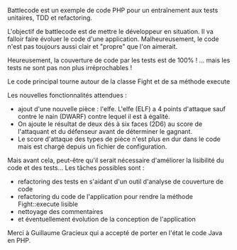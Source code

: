 Battlecode est un exemple de code PHP pour un entraînement aux tests unitaires, TDD et refactoring.

L'objectif de battlecode est de mettre le développeur en situation. Il va falloir faire évoluer le code d'une application. Malheureusement, le code n'est pas toujours aussi clair et "propre" que l'on aimerait. 

Heureusement, la couverture de code par les tests est de 100% ! ... mais les tests ne sont pas non plus irréprochables !

Le code principal tourne autour de la classe Fight et de sa méthode execute

Les nouvelles fonctionnalités attendues :

* ajout d'une nouvelle pièce : l'elfe. L'elfe (ELF) a 4 points d'attaque sauf contre le nain (DWARF) contre lequel il est à égalité.
* On ajoute le résultat de deux dés à six faces (2D6) au score de l'attaquant et du défenseur avant de déterminer le gagnant.
* Le score d'attaque des types de pièce n'est plus en dur dans le code mais est chargé depuis un fichier de configuration.

Mais avant cela, peut-être qu'il serait nécessaire d'améliorer la lisibilité du code et des tests... Les tâches possibles sont :

* refactoring des tests en s'aidant d'un outil d'analyse de couverture de code
* refactoring du code de l'application pour rendre la méthode Fight::execute lisible
* nettoyage des commentaires
* et éventuellement évolution de la conception de l'application

Merci à Guillaume Gracieux qui a accepté de porter en l'état le code Java en PHP.
